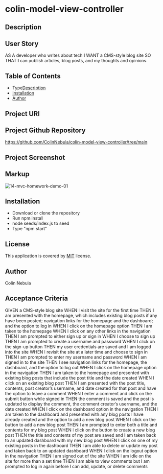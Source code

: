 # colin-model-view-controller

## Description


## User Story
AS A developer who writes about tech
I WANT a CMS-style blog site
SO THAT I can publish articles, blog posts, and my thoughts and opinions

## Table of Contents
  * Type[Description](#description)
  * [Installation](#installation)
  * [Author](#author)

## Project URl

## Project Github Repository
https://github.com/ColinNebula/colin-model-view-controller/tree/main

## Project Screenshot


## Markup
![14-mvc-homework-demo-01](https://user-images.githubusercontent.com/57843842/136827119-dc9e2f63-d509-45b0-afb2-bc1986c4ed23.gif)

## Installation 
* Download or clone the repository 
* Run npm install
* node seeds/index.js to seed
* Type "npm start"

## License
This application is covered by [MIT](https://opensource.org/licenses/MIT) license.

## Author 
Colin Nebula

## Acceptance Criteria
GIVEN a CMS-style blog site
WHEN I visit the site for the first time
THEN I am presented with the homepage, which includes existing blog posts if any have been posted; navigation links for the homepage and the dashboard; and the option to log in
WHEN I click on the homepage option
THEN I am taken to the homepage
WHEN I click on any other links in the navigation
THEN I am prompted to either sign up or sign in
WHEN I choose to sign up
THEN I am prompted to create a username and password
WHEN I click on the sign-up button
THEN my user credentials are saved and I am logged into the site
WHEN I revisit the site at a later time and choose to sign in
THEN I am prompted to enter my username and password
WHEN I am signed in to the site
THEN I see navigation links for the homepage, the dashboard, and the option to log out
WHEN I click on the homepage option in the navigation
THEN I am taken to the homepage and presented with existing blog posts that include the post title and the date created
WHEN I click on an existing blog post
THEN I am presented with the post title, contents, post creator’s username, and date created for that post and have the option to leave a comment
WHEN I enter a comment and click on the submit button while signed in
THEN the comment is saved and the post is updated to display the comment, the comment creator’s username, and the date created
WHEN I click on the dashboard option in the navigation
THEN I am taken to the dashboard and presented with any blog posts I have already created and the option to add a new blog post
WHEN I click on the button to add a new blog post
THEN I am prompted to enter both a title and contents for my blog post
WHEN I click on the button to create a new blog post
THEN the title and contents of my post are saved and I am taken back to an updated dashboard with my new blog post
WHEN I click on one of my existing posts in the dashboard
THEN I am able to delete or update my post and taken back to an updated dashboard
WHEN I click on the logout option in the navigation
THEN I am signed out of the site
WHEN I am idle on the site for more than a set time
THEN I am able to view comments but I am prompted to log in again before I can add, update, or delete comments